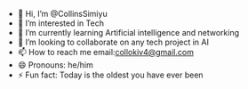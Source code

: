 - 👋 Hi, I’m @CollinsSimiyu
- 👀 I’m interested in Tech
- 🌱 I’m currently learning Artificial intelligence and networking
- 💞️ I’m looking to collaborate on any tech project in AI 
- 📫 How to reach me email:collokiv4@gmail.com
- 😄 Pronouns: he/him
- ⚡ Fun fact: Today is the oldest you have ever been

<!---
CollinsSimiyu/CollinsSimiyu is a ✨ special ✨ repository because its `README.md` (this file) appears on your GitHub profile.
You can click the Preview link to take a look at your changes.
--->
